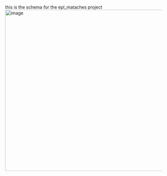 this is the schema for the epl_mataches project
<img width="520" alt="image" src="https://github.com/Bettyaning/neo4j-project-portfolio/assets/101409299/c6806e58-c30c-4118-9572-b3873657def1">
